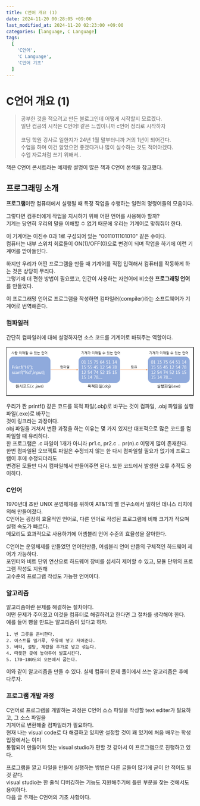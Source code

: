 ```yaml
---
title: C언어 개요 (1)
date: 2024-11-20 00:28:05 +09:00
last_modified_at: 2024-11-20 02:23:00 +09:00
categories: [language, C Language]
tags:
  [
    'C언어',
    'C Language',
    'C언어 기초'
  ]
---
```



# **C언어 개요 (1)**
> 공부한 것을 적으려고 만든 블로그인데 어떻게 시작할지 모르겠다.<br>
일단 컴공의 시작은 C언어! 같은 느낌이니까 c언어 정리로 시작하자<br><br>
코딩 학원 강사로 일한지가 24년 1월 말부터니까 거의 1년이 되어간다. <br>
수업을 하며 이건 알았으면 좋겠다거나 많이 실수하는 것도 적어야겠다.<br>
수업 자료처럼 쓰기 위해서..

책은 C언어 콘서트라는 예제랑 설명이 많은 책과 C언어 본색을 참고했다.


## 프로그래밍 소개
**프로그램**이란 컴퓨터에서 실행될 때 특정 작업을 수행하는 일련의 명령어들의 모음이다.<br>

그렇다면 컴퓨터에게 작업을 지시하기 위해 어떤 언어를 사용해야 할까?<br>
기계는 당연히 우리의 말을 이해할 수 없기 때문에 우리는 기계어로 맞춰줘야 한다.<br>

이 기계어는 이진수 0과 1로 구성되어 있는 "0011011101010" 같은 수이다.<br>
컴퓨터는 내부 스위치 회로들이 ON(1)/OFF(0)으로 변경이 되며 작업을 하기에 이런 기계어를 받아들인다.

하지만 우리가 어떤 프로그램을 만들 때 기계어를 직접 입력해서 컴퓨터를 작동하게 하는 것은 상당히 무리다.<br>
그렇기에 더 편한 방법이 필요했고, 인간이 사용하는 자연어에 비슷한 **프로그래밍 언어**를 만들었다.<br>

이 프로그래밍 언어로 프로그램을 작성하면 컴파일러(compiler)라는 소프트웨어가 기계어로 번역해준다.<br>
### 컴파일러
간단히 컴파일러에 대해 설명하자면 소스 코드를 기계어로 바꿔주는 역할이다.<br><br>
![image](/assets/img/C_lang/0_1.PNG)

우리가 짠 printf() 같은 코드를 목적 파일(.obj)로 바꾸는 것이 컴파일, .obj 파일을 실행파일(.exe)로 바꾸는 <br>
것이 링크라는 과정이다. <br>
obj 파일을 거쳐서 변환 과정을 하는 이유는 몇 가지 있지만 대표적으로 많은 코드를 컴파일할 때 유리하다.<br>
한 프로그램은 .c 파일이 1개가 아니라 pr1.c, pr2.c .. pr(n).c 이렇게 많이 존재한다.<br>
한번 컴파일된 오브젝트 파일은 수정되지 않는 한 다시 컴파일할 필요가 없기에 프로그램이 후에 수정되더라도<br>
변경된 모듈만 다시 컴파일해서 만들어주면 된다. 또한 코드에서 발생한 오류 추적도 용이하다.

### C언어
1970년대 초반 UNIX 운영체제를 위하여 AT&T의 벨 연구소에서 일하던 데니스 리치에 의해 만들어졌다.<br>
C언어는 굉장히 효율적인 언어로, 다른 언어로 작성된 프로그램에 비해 크기가 작으며 실행 속도가 빠르다.<br>
메모리도 효과적으로 사용하기에 어셈블리 언어 수준의 효율성을 잘아한다.

C언어는 운영체제를 만들었던 언어인만큼, 어셈블리 언어 만큼의 구체적인 하드웨어 제어가 가능하다.<br>
포인터와 비트 단위 연산으로 하드웨어 장비를 섬세히 제어할 수 있고, 모듈 단위의 프로그램 작성도 지원해<br>
고수준의 프로그램 작성도 가능한 언어이다.

### 알고리즘
알고리즘이란 문제를 해결하는 절차이다.<br>
어떤 문제가 주어졌고 이것을 컴퓨터로 해결하려고 한다면 그 절차를 생각해야 한다.<br>
예를 들어 빵을 만드는 알고리즘이 있다고 하자.
```
1. 빈 그릇을 준비한다.
2. 이스트를 밀가루, 우유에 넣고 저어준다.
3. 버터, 설탕, 계란을 추가로 넣고 섞는다.
4. 따뜻한 곳에 놓아두어 발효시킨다.
5. 170~180도의 오븐에서 굽는다.
```
이와 같이 알고리즘을 만들 수 있다. 실제 컴퓨터 문제 풀이에서 쓰는 알고리즘은 후에 다루자.<br>

### 프로그램 개발 과정
C언어로 프로그램을 개발하는 과정은 C언어 소스 파일을 작성할 text editer가 필요하고, 그 소스 파일을<br>
기계어로 변환해줄 컴파일러가 필요하다.<br>
현재 나는 visual code로 다 해결하고 있지만 설정할 것이 꽤 있기에 처음 배우는 학생 입장에서는 이미<br>
통합되어 만들어져 있는 visual studio가 편할 것 같아서 이 프로그램으로 진행하고 있다.

프로그램을 깔고 파일을 만들어 실행하는 방법은 다른 글들이 많기에 굳이 안 적어도 될 것 같다.<br>
visual studio는 한 줄씩 디버깅하는 기능도 지원해주기에 틀린 부분을 찾는 것에서도 용이하다.<br>
다음 글 주제는 C언어의 기초 사항이다.
